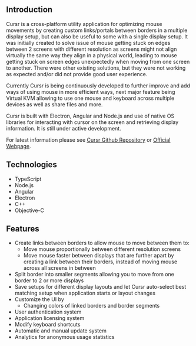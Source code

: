 ## Introduction

Cursr is a cross-platform utility application for optimizing mouse movements by creating custom links/portals between borders in a multiple display setup, but can also be useful to some with a single display setup. It was initially created to solve issue of mouse getting stuck on edges between 2 screens with different resolution as screens might not align virtually the same way they align in a physical world, leading to mouse getting stuck on screen edges unexpectedly when moving from one screen to another. There were other existing solutions, but they were not working as expected and/or did not provide good user experience.

Currently Cursr is being continuously developed to further improve and add ways of using mouse in more efficient ways, next major feature being Virtual KVM allowing to use one mouse and keyboard across multiple devices as well as share files and more.

Cursr is built with Electron, Angular and Node.js and use of native OS libraries for interacting with cursor on the screen and retrieving display information. It is still under active development.

For latest information please see <ins>[Cursr Github Repository](https://github.com/bitgapp/Cursr)</ins> or <ins>[Official Webpage](https://cursr.app)</ins>.

## Technologies

 - TypeScript
 - Node.js
 - Angular
 - Electron
 - C++
 - Objective-C

## Features

* Create links between borders to allow mouse to move between them to:
  * Move mouse proportionally between different resolution screens
  * Move mouse faster between displays that are further apart by creating a link between their borders, instead of moving mouse across all screens in between
* Split border into smaller segments allowing you to move from one border to 2 or more displays
* Save setups for different display layouts and let Cursr auto-select best matching setup when application starts or layout changes
* Customize the UI by
  * Changing colors of linked borders and border segments
* User authentication system
* Application licensing system
* Modify keyboard shortcuts
* Automatic and manual update system
* Analytics for anonymous usage statistics

